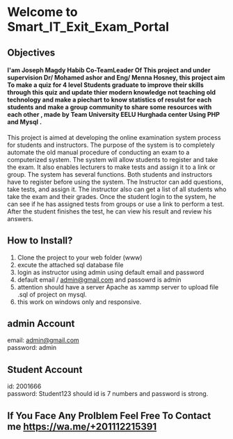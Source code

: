 #  <h1>Welcome to Smart_IT_Exit_Exam_Portal</h1> 




## Objectives 	
<h4> I'am Joseph Magdy Habib Co-TeamLeader Of This project and under supervision Dr/ Mohamed ashor and Eng/ Menna Hosney,  this project aim To make a quiz for 4 level Students graduate to improve their skills through this quiz and update thier modern knowledge not teaching old technology and make a piechart to know statistics of resulst for each students and make a group community to share some resources with each other , made by Team University EELU Hurghada center Using PHP and Mysql . </h4>
This project is aimed at developing the online examination system process for students and instructors. The purpose of the system is to completely automate the old manual procedure of conducting an exam to
a computerized system. The system will allow students to register and take the exam. It also enables lecturers to make tests and assign it to a link or group. The system has several functions. Both students and instructors have to register before using the system. The Instructor can add questions, take tests, and assign it. The instructor also can get a list of all students who take the exam and their grades. Once the student login to the system, he can see if he has assigned tests from groups or use a link to perform a test. After the student finishes the test, he can view his result and review his answers.

## How to Install?
1. Clone the project to your web folder (www)
2. excute the attached sql database file
3. login as instructor using admin using default email and password
4. default email / admin@gmail.com
   and passowrd is admin
5. attention should have a server Apache as xammp server to upload file .sql of project on mysql.
6. this work on windows only and responsive.
 

## admin Account  
email: admin@gmail.com <br>
password: admin

## Student Account
id: 2001666 <br>
password: Student123
should id is 7 numbers and password is strong.

## If You Face Any Prolblem Feel Free To Contact me  https://wa.me/+201112215391    
